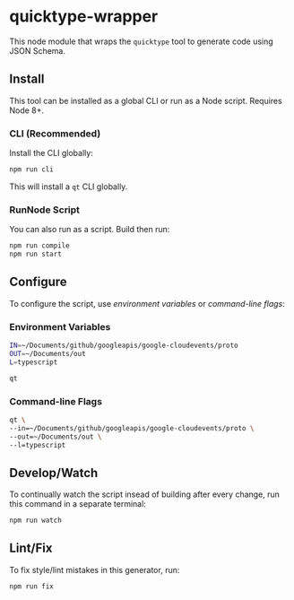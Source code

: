 # quicktype-wrapper

This node module that wraps the `quicktype` tool to generate code using JSON Schema.

## Install

This tool can be installed as a global CLI or run as a Node script. Requires Node 8+.

### CLI (Recommended)

Install the CLI globally:

```sh
npm run cli
```

This will install a `qt` CLI globally.

### RunNode Script

You can also run as a script. Build then run:

```sh
npm run compile
npm run start
```

## Configure

To configure the script, use _environment variables_ or _command-line flags_:

### Environment Variables

```sh
IN=~/Documents/github/googleapis/google-cloudevents/proto
OUT=~/Documents/out
L=typescript

qt
```

### Command-line Flags

```sh
qt \
--in=~/Documents/github/googleapis/google-cloudevents/proto \
--out=~/Documents/out \
--l=typescript
```

## Develop/Watch

To continually watch the script insead of building after every change,
run this command in a separate terminal:

```sh
npm run watch
```

## Lint/Fix

To fix style/lint mistakes in this generator, run:

```sh
npm run fix
```